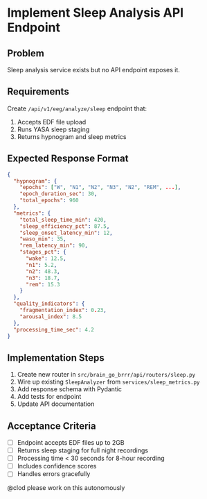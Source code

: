 # Implement Sleep Analysis API Endpoint

## Problem
Sleep analysis service exists but no API endpoint exposes it.

## Requirements
Create `/api/v1/eeg/analyze/sleep` endpoint that:
1. Accepts EDF file upload
2. Runs YASA sleep staging
3. Returns hypnogram and sleep metrics

## Expected Response Format
```json
{
  "hypnogram": {
    "epochs": ["W", "N1", "N2", "N3", "N2", "REM", ...],
    "epoch_duration_sec": 30,
    "total_epochs": 960
  },
  "metrics": {
    "total_sleep_time_min": 420,
    "sleep_efficiency_pct": 87.5,
    "sleep_onset_latency_min": 12,
    "waso_min": 35,
    "rem_latency_min": 90,
    "stages_pct": {
      "wake": 12.5,
      "n1": 5.2,
      "n2": 48.3,
      "n3": 18.7,
      "rem": 15.3
    }
  },
  "quality_indicators": {
    "fragmentation_index": 0.23,
    "arousal_index": 8.5
  },
  "processing_time_sec": 4.2
}
```

## Implementation Steps
1. Create new router in `src/brain_go_brrr/api/routers/sleep.py`
2. Wire up existing `SleepAnalyzer` from `services/sleep_metrics.py`
3. Add response schema with Pydantic
4. Add tests for endpoint
5. Update API documentation

## Acceptance Criteria
- [ ] Endpoint accepts EDF files up to 2GB
- [ ] Returns sleep staging for full night recordings
- [ ] Processing time < 30 seconds for 8-hour recording
- [ ] Includes confidence scores
- [ ] Handles errors gracefully

@clod please work on this autonomously
